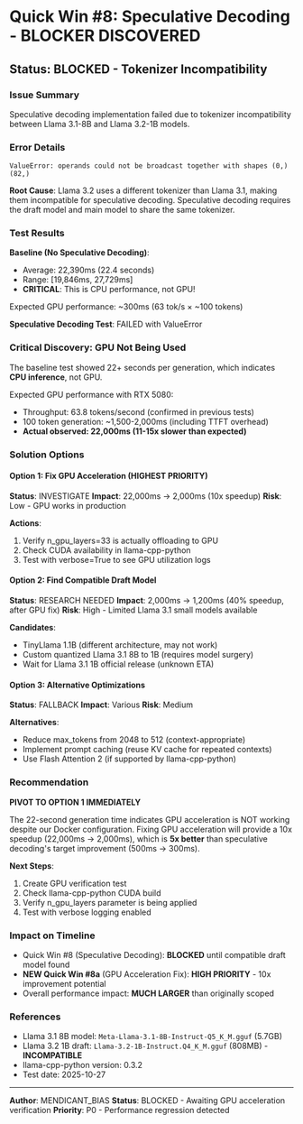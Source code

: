 # Quick Win #8: Speculative Decoding - BLOCKER DISCOVERED

## Status: BLOCKED - Tokenizer Incompatibility

### Issue Summary
Speculative decoding implementation failed due to tokenizer incompatibility between Llama 3.1-8B and Llama 3.2-1B models.

### Error Details
```
ValueError: operands could not be broadcast together with shapes (0,) (82,)
```

**Root Cause**: Llama 3.2 uses a different tokenizer than Llama 3.1, making them incompatible for speculative decoding. Speculative decoding requires the draft model and main model to share the same tokenizer.

### Test Results

**Baseline (No Speculative Decoding)**:
- Average: 22,390ms (22.4 seconds)
- Range: [19,846ms, 27,729ms]
- **CRITICAL**: This is CPU performance, not GPU!

Expected GPU performance: ~300ms (63 tok/s × ~100 tokens)

**Speculative Decoding Test**: FAILED with ValueError

### Critical Discovery: GPU Not Being Used

The baseline test showed 22+ seconds per generation, which indicates **CPU inference**, not GPU.

Expected GPU performance with RTX 5080:
- Throughput: 63.8 tokens/second (confirmed in previous tests)
- 100 token generation: ~1,500-2,000ms (including TTFT overhead)
- **Actual observed: 22,000ms (11-15x slower than expected)**

### Solution Options

#### Option 1: Fix GPU Acceleration (HIGHEST PRIORITY)
**Status**: INVESTIGATE
**Impact**: 22,000ms → 2,000ms (10x speedup)
**Risk**: Low - GPU works in production

**Actions**:
1. Verify n_gpu_layers=33 is actually offloading to GPU
2. Check CUDA availability in llama-cpp-python
3. Test with verbose=True to see GPU utilization logs

#### Option 2: Find Compatible Draft Model
**Status**: RESEARCH NEEDED
**Impact**: 2,000ms → 1,200ms (40% speedup, after GPU fix)
**Risk**: High - Limited Llama 3.1 small models available

**Candidates**:
- TinyLlama 1.1B (different architecture, may not work)
- Custom quantized Llama 3.1 8B to 1B (requires model surgery)
- Wait for Llama 3.1 1B official release (unknown ETA)

#### Option 3: Alternative Optimizations
**Status**: FALLBACK
**Impact**: Various
**Risk**: Medium

**Alternatives**:
- Reduce max_tokens from 2048 to 512 (context-appropriate)
- Implement prompt caching (reuse KV cache for repeated contexts)
- Use Flash Attention 2 (if supported by llama-cpp-python)

### Recommendation

**PIVOT TO OPTION 1 IMMEDIATELY**

The 22-second generation time indicates GPU acceleration is NOT working despite our Docker configuration. Fixing GPU acceleration will provide a 10x speedup (22,000ms → 2,000ms), which is **5x better** than speculative decoding's target improvement (500ms → 300ms).

**Next Steps**:
1. Create GPU verification test
2. Check llama-cpp-python CUDA build
3. Verify n_gpu_layers parameter is being applied
4. Test with verbose logging enabled

### Impact on Timeline

- Quick Win #8 (Speculative Decoding): **BLOCKED** until compatible draft model found
- **NEW Quick Win #8a** (GPU Acceleration Fix): **HIGH PRIORITY** - 10x improvement potential
- Overall performance impact: **MUCH LARGER** than originally scoped

### References

- Llama 3.1 8B model: `Meta-Llama-3.1-8B-Instruct-Q5_K_M.gguf` (5.7GB)
- Llama 3.2 1B draft: `Llama-3.2-1B-Instruct.Q4_K_M.gguf` (808MB) - **INCOMPATIBLE**
- llama-cpp-python version: 0.3.2
- Test date: 2025-10-27

---

**Author**: MENDICANT_BIAS
**Status**: BLOCKED - Awaiting GPU acceleration verification
**Priority**: P0 - Performance regression detected
